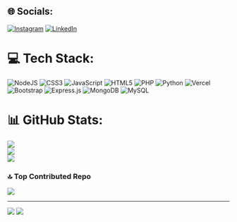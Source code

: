 <!--
# 💫 About Me:
🔭 **I’m currently working on:**  <br>Improving cloud-based solutions and implementing microservices architecture.<br><br>👯 **I’m looking to collaborate on:**  <br>Fullstack projects<br><br>🌱 **I’m currently learning:**  <br>Advanced AWS Services and GraphQL.<br><br>💬 **Ask me about:**  <br>JavaScript, React, Nextjs, Node.js, AWS, and any general software development questions.<br><br>⚡ **Fun fact:**  <br>I love creating content.
-->


## 🌐 Socials:
[![Instagram](https://img.shields.io/badge/Instagram-%23E4405F.svg?logo=Instagram&logoColor=white)](https://instagram.com/its_.different) [![LinkedIn](https://img.shields.io/badge/LinkedIn-%230077B5.svg?logo=linkedin&logoColor=white)](https://linkedin.com/in/sudipta-singha-850274272) 

# 💻 Tech Stack:
![NodeJS](https://img.shields.io/badge/node.js-6DA55F?style=for-the-badge&logo=node.js&logoColor=white) ![CSS3](https://img.shields.io/badge/css3-%231572B6.svg?style=for-the-badge&logo=css3&logoColor=white) ![JavaScript](https://img.shields.io/badge/javascript-%23323330.svg?style=for-the-badge&logo=javascript&logoColor=%23F7DF1E) ![HTML5](https://img.shields.io/badge/html5-%23E34F26.svg?style=for-the-badge&logo=html5&logoColor=white) ![PHP](https://img.shields.io/badge/php-%23777BB4.svg?style=for-the-badge&logo=php&logoColor=white) ![Python](https://img.shields.io/badge/python-3670A0?style=for-the-badge&logo=python&logoColor=ffdd54) ![Vercel](https://img.shields.io/badge/vercel-%23000000.svg?style=for-the-badge&logo=vercel&logoColor=white) ![Bootstrap](https://img.shields.io/badge/bootstrap-%23563D7C.svg?style=for-the-badge&logo=bootstrap&logoColor=white) ![Express.js](https://img.shields.io/badge/express.js-%23404d59.svg?style=for-the-badge&logo=express&logoColor=%2361DAFB) ![MongoDB](https://img.shields.io/badge/MongoDB-%234ea94b.svg?style=for-the-badge&logo=mongodb&logoColor=white) ![MySQL](https://img.shields.io/badge/mysql-%2300f.svg?style=for-the-badge&logo=mysql&logoColor=white) 
# 📊 GitHub Stats:
![](https://github-readme-stats.vercel.app/api?username=sudipta1254&theme=dark&hide_border=false&include_all_commits=false&count_private=false)<br/>
![](https://github-readme-streak-stats.herokuapp.com/?user=sudipta1254&theme=dark&hide_border=false)<br/>
![](https://github-readme-stats.vercel.app/api/top-langs/?username=sudipta1254&theme=dark&hide_border=false&include_all_commits=false&count_private=false&layout=compact)

### 🔝 Top Contributed Repo
![](https://github-contributor-stats.vercel.app/api?username=sudipta1254&limit=5&theme=tokyonight&combine_all_yearly_contributions=true)

---
[![](https://visitcount.itsvg.in/api?id=nwaliaez&icon=0&color=0)](https://visitcount.itsvg.in)
[![](https://visitcount.itsvg.in/api?id=sudipto&label=Profile%20Views&color=9&icon=0&pretty=false)](https://visitcount.itsvg.in)
<!--  -->
